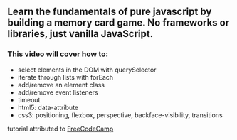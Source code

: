 ## Learn the fundamentals of pure javascript by building a memory card game. No frameworks or libraries, just vanilla JavaScript.

### This video will cover how to:
- select elements in the DOM with querySelector
- iterate through lists with forEach
- add/remove an element class
- add/remove event listeners
- timeout
- html5: data-attribute
- css3: positioning, flexbox, perspective, backface-visibility, transitions

tutorial attributed to [FreeCodeCamp](https://www.youtube.com/watch?v=ZniVgo8U7ek&t=1535sg)